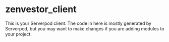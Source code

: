 # zenvestor_client

This is your Serverpod client. The code in here is mostly generated by
Serverpod, but you may want to make changes if you are adding modules to your
project.
